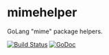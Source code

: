 # mimehelper
GoLang "mime" package helpers.

[![Build Status](https://travis-ci.org/apaxa-io/mimehelper.svg?branch=master)](https://travis-ci.org/apaxa-io/mimehelper) [![GoDoc](https://godoc.org/github.com/apaxa-io/mimehelper?status.svg)](https://godoc.org/github.com/apaxa-io/mimehelper)
